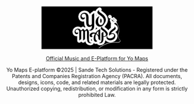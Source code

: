 
<p align="center">
  <img src="yologo.png" alt="Logo" width="300">
</p>

<p align="center">
  <a href="yomapsmusic.html">Official Music and E-Platform for Yo Maps</a>
</p>

<p align="center">
 Yo Maps E-platform  ©2025 | Sande Tech Solutions
  - Registered under the Patents and Companies Registration Agency (PACRA).  
  All documents, designs, icons, code, and related materials are legally protected.  
  Unauthorized copying, redistribution, or modification in any form is strictly prohibited Law.
</p>
